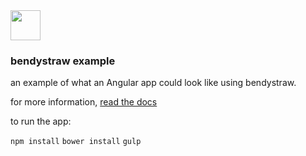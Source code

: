 <img src="https://raw.githubusercontent.com/gulpjs/artwork/master/gulp-2x.png" width="48">

### bendystraw example

an example of what an Angular app could look like using bendystraw.

for more information, [read the docs](https://github.com/brousalis/bendystraw/)

to run the app:

`npm install`
`bower install`
`gulp`
